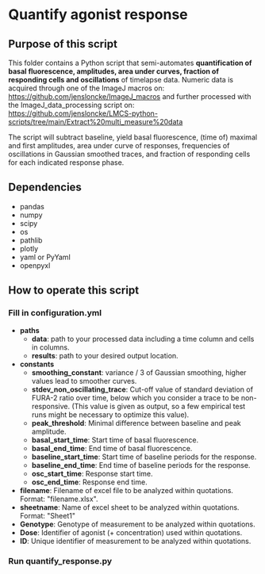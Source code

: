 # Quantify agonist response

## Purpose of this script
This folder contains a Python script that semi-automates **quantification of basal fluorescence, amplitudes, area under curves, fraction of responding cells and oscillations** of timelapse data. 
Numeric data is acquired through one of the ImageJ macros on: https://github.com/jensloncke/ImageJ_macros 
and further processed with the ImageJ_data_processing script on: https://github.com/jensloncke/LMCS-python-scripts/tree/main/Extract%20multi_measure%20data

The script will subtract baseline, yield basal fluorescence, (time of) maximal and first amplitudes, area under curve of responses, frequencies of oscillations in Gaussian smoothed traces, and fraction of responding cells for each indicated response phase.

## Dependencies 
* pandas
* numpy
* scipy
* os
* pathlib
* plotly
* yaml or PyYaml
* openpyxl

## How to operate this script

### Fill in configuration.yml

* **paths**
	* **data**: path to your processed data including a time column and cells in columns.
	* **results**: path to your desired output location.
* **constants**
  * **smoothing_constant**: variance / 3 of Gaussian smoothing, higher values lead to smoother curves.
  * **stdev_non_oscillating_trace**: Cut-off value of standard deviation of FURA-2 ratio over time, below which you consider a trace to be non-responsive. (This value is given as output, so a few empirical test runs might be necessary to optimize this value).
  * **peak_threshold**: Minimal difference between baseline and peak amplitude.
  * **basal_start_time**: Start time of basal fluorescence.
  * **basal_end_time**: End time of basal fluorescence.
  * **baseline_start_time**: Start time of baseline periods for the response. 
  * **baseline_end_time**: End time of baseline periods for the response.
  * **osc_start_time**: Response start time.
  * **osc_end_time**: Response end time.
* **filename**: Filename of excel file to be analyzed within quotations. Format: "filename.xlsx".
* **sheetname**: Name of excel sheet to be analyzed within quotations. Format: "Sheet1"
* **Genotype**: Genotype of measurement to be analyzed within quotations.
* **Dose**: Identifier of agonist (+ concentration) used within quotations.
* **ID**: Unique identifier of measurement to be analyzed within quotations.

### Run quantify_response.py
